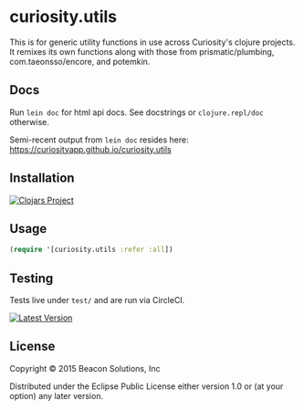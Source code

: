 # curiosity.utils

This is for generic utility functions in use across Curiosity's clojure 
projects. It remixes its own functions along with those from prismatic/plumbing,
com.taeonsso/encore, and potemkin.

## Docs

Run `lein doc` for html api docs. See docstrings or `clojure.repl/doc` otherwise.

Semi-recent output from `lein doc` resides here: https://curiosityapp.github.io/curiosity.utils

## Installation

[![Clojars Project](http://clojars.org/curiosity.utils/latest-version.svg)](http://clojars.org/curiosity.utils)

## Usage

```clj
(require '[curiosity.utils :refer :all])
```

## Testing

Tests live under `test/` and are run via CircleCI. 

[![Latest Version](https://circleci.com/gh/curiosity/curiosity.utils.svg?style=svg&circle-token=6a84b5949665cc4ca73e868c41339be82e8e066b)](https://circleci.com/gh/curiosity/curiosity.utils)

## License

Copyright © 2015 Beacon Solutions, Inc

Distributed under the Eclipse Public License either version 1.0 or (at
your option) any later version.
